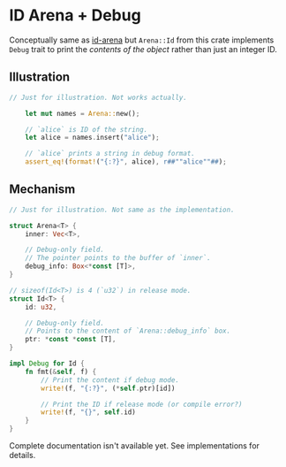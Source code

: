 # ID Arena + Debug

Conceptually same as [id-arena](https://github.com/fitzgen/id-arena) but `Arena::Id` from this crate implements `Debug` trait to print the *contents of the object* rather than just an integer ID.

## Illustration

```rust
// Just for illustration. Not works actually.

    let mut names = Arena::new();

    // `alice` is ID of the string.
    let alice = names.insert("alice");

    // `alice` prints a string in debug format.
    assert_eq!(format!("{:?}", alice), r##""alice""##);
```

## Mechanism

```rust
// Just for illustration. Not same as the implementation.

struct Arena<T> {
    inner: Vec<T>,

    // Debug-only field.
    // The pointer points to the buffer of `inner`.
    debug_info: Box<*const [T]>,
}

// sizeof(Id<T>) is 4 (`u32`) in release mode.
struct Id<T> {
    id: u32,

    // Debug-only field.
    // Points to the content of `Arena::debug_info` box.
    ptr: *const *const [T],
}

impl Debug for Id {
    fn fmt(&self, f) {
        // Print the content if debug mode.
        write!(f, "{:?}", (*self.ptr)[id])

        // Print the ID if release mode (or compile error?)
        write!(f, "{}", self.id)
    }
}
```

Complete documentation isn't available yet. See implementations for details.
